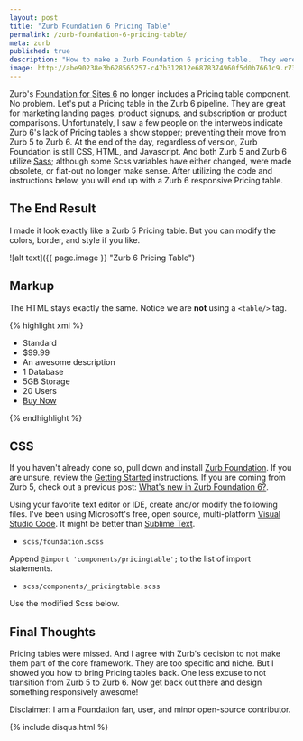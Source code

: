 ```yaml
---
layout: post
title: "Zurb Foundation 6 Pricing Table"
permalink: /zurb-foundation-6-pricing-table/
meta: zurb
published: true
description: "How to make a Zurb Foundation 6 pricing table.  They were removed from Zurb Foundation 6."
image: http://abe90238e3b628565257-c47b312812e6878374960f5d0b7661c9.r73.cf1.rackcdn.com/zurb6-pricing-table.PNG
---
```

Zurb's [Foundation for Sites 6](http://foundation.zurb.com/sites/docs/) no longer includes a Pricing table component.  No problem.  Let's put a Pricing table in the Zurb 6 pipeline.  They are great for marketing landing pages, product signups, and subscription or product comparisons.  Unfortunately, I saw a few people on the interwebs indicate Zurb 6's lack of Pricing tables a show stopper; preventing their move from Zurb 5 to Zurb 6.  At the end of the day, regardless of version, Zurb Foundation is still CSS, HTML, and Javascript.  And both Zurb 5 and Zurb 6 utilize [Sass](http://sass-lang.com/); although some Scss variables have either changed, were made obsolete, or flat-out no longer make sense.  After utilizing the code and instructions below, you will end up with a Zurb 6 responsive Pricing table.

## The End Result
I made it look exactly like a Zurb 5 Pricing table.  But you can modify the colors, border, and style if you like.

![alt text]({{ page.image }} "Zurb 6 Pricing Table")

## Markup
The HTML stays exactly the same.  Notice we are **not** using a `<table/>` tag.

{% highlight xml %}
<ul class="pricing-table">
  <li class="title">Standard</li>
  <li class="price">$99.99</li>
  <li class="description">An awesome description</li>
  <li class="bullet-item">1 Database</li>
  <li class="bullet-item">5GB Storage</li>
  <li class="bullet-item">20 Users</li>
  <li class="cta-button"><a class="button" href="#">Buy Now</a></li>
</ul>
{% endhighlight %}

## CSS
If you haven't already done so, pull down and install [Zurb Foundation](https://github.com/zurb/foundation-sites).  If you are unsure, review the [Getting Started](https://github.com/zurb/foundation-sites#getting-started) instructions.  If you are coming from Zurb 5, check out a previous post: [What's new in Zurb Foundation 6?](/zurb-foundation-6-whats-new/).

Using your favorite text editor or IDE, create and/or modify the following files.  I've been using Microsoft's free, open source, multi-platform [Visual Studio Code](https://code.visualstudio.com/).  It might be better than [Sublime Text](http://www.sublimetext.com/).

* `scss/foundation.scss`

Append `@import 'components/pricingtable';` to the list of import statements.

* `scss/components/_pricingtable.scss`

Use the modified Scss below.

<script src="https://gist.github.com/dragthor/6d4638eb28b6138054d7e619093710b2.js"></script>

## Final Thoughts
Pricing tables were missed.  And I agree with Zurb's decision to not make them part of the core framework.  They are too specific and niche.  But I showed you how to bring Pricing tables back.  One less excuse to not transition from Zurb 5 to Zurb 6.  Now get back out there and design something responsively awesome!

Disclaimer: I am a Foundation fan, user, and minor open-source contributor.

{% include disqus.html %}
